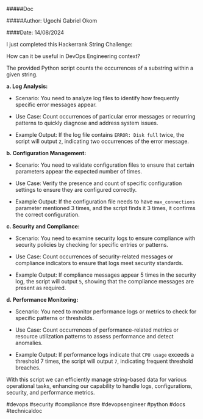 #####Doc

#####Author: Ugochi Gabriel Okom

####Date: 14/08/2024


I just completed this Hackerrank String Challenge: 

How can it be useful in DevOps Engineering context? 



The provided Python script counts the occurrences of a substring within a given string.



**a. Log Analysis:** 

- Scenario: You need to analyze log files to identify how frequently specific error messages appear.

- Use Case: Count occurrences of particular error messages or recurring patterns to quickly diagnose and address system issues.

- Example Output: If the log file contains `ERROR: Disk full` twice, the script will output `2`, indicating two occurrences of the error message.



**b. Configuration Management:**

- Scenario: You need to validate configuration files to ensure that certain parameters appear the expected number of times.

- Use Case: Verify the presence and count of specific configuration settings to ensure they are configured correctly.

- Example Output: If the configuration file needs to have `max_connections` parameter mentioned 3 times, and the script finds it 3 times, it confirms the correct configuration.



**c. Security and Compliance:**

- Scenario: You need to examine security logs to ensure compliance with security policies by checking for specific entries or patterns.

- Use Case: Count occurrences of security-related messages or compliance indicators to ensure that logs meet security standards.

- Example Output: If compliance messages appear 5 times in the security log, the script will output `5`, showing that the compliance messages are present as required.



**d. Performance Monitoring:**

- Scenario: You need to monitor performance logs or metrics to check for specific patterns or thresholds.

- Use Case: Count occurrences of performance-related metrics or resource utilization patterns to assess performance and detect anomalies.

- Example Output: If performance logs indicate that `CPU usage` exceeds a threshold 7 times, the script will output `7`, indicating frequent threshold breaches.



With this script we can efficiently manage string-based data for various operational tasks, enhancing our capability to handle logs, configurations, security, and performance metrics.



#devops #security #compliance #sre #devopsengineer #python #docs #technicaldoc
